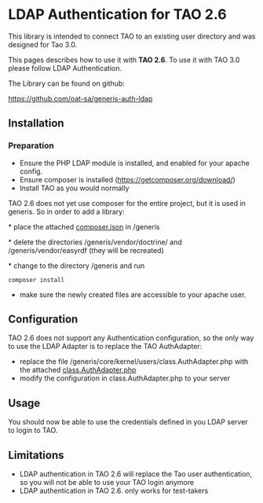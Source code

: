 <!--
parent: 'LDAP Authentication'
created_at: '2015-03-30 14:18:33'
updated_at: '2015-03-30 14:18:33'
authors:
    - 'Joel Bout'
tags:
    - 'LDAP Authentication'
-->

LDAP Authentication for TAO 2.6
===============================

This library is intended to connect TAO to an existing user directory and was designed for Tao 3.0.

This pages describes how to use it with **TAO 2.6**. To use it with TAO 3.0 please follow LDAP Authentication.

The Library can be found on github:

https://github.com/oat-sa/generis-auth-ldap

Installation
------------

### Preparation

-   Ensure the PHP LDAP module is installed, and enabled for your apache config.
-   Ensure composer is installed (https://getcomposer.org/download/)
-   Install TAO as you would normally

TAO 2.6 does not yet use composer for the entire project, but it is used in generis. So in order to add a library:

\* place the attached [composer.json](../resources/composer.json) in /generis

\* delete the directories /generis/vendor/doctrine/ and /generis/vendor/easyrdf (they will be recreated)

\* change to the directory /generis and run

    composer install

-   make sure the newly created files are accessible to your apache user.

Configuration
-------------

TAO 2.6 does not support any Authentication configuration, so the only way to use the LDAP Adapter is to replace the TAO AuthAdapter:

-   replace the file /generis/core/kernel/users/class.AuthAdapter.php with the attached [class.AuthAdapter.php](../resources/class.AuthAdapter.php)
-   modify the configuration in class.AuthAdapter.php to your server

Usage
-----

You should now be able to use the credentials defined in you LDAP server to login to TAO.

Limitations
-----------

-   LDAP authentication in TAO 2.6 will replace the Tao user authentication, so you will not be able to use your TAO login anymore
-   LDAP authentication in TAO 2.6. only works for test-takers


